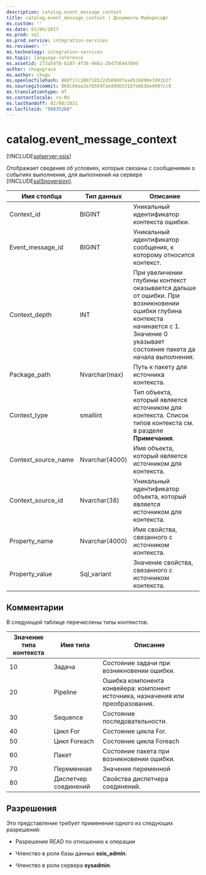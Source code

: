 ```yaml
---
description: catalog.event_message_context
title: catalog.event_message_context | Документы Майкрософт
ms.custom: ''
ms.date: 03/04/2017
ms.prod: sql
ms.prod_service: integration-services
ms.reviewer: ''
ms.technology: integration-services
ms.topic: language-reference
ms.assetid: 273a54f8-b107-4f36-9461-2b475644760d
author: chugugrace
ms.author: chugu
ms.openlocfilehash: 880f17c309718522d589b0fea453d490e7d01b3f
ms.sourcegitcommit: 868c60aa3a76569faedd9b53187e6b3be4997cc9
ms.translationtype: HT
ms.contentlocale: ru-RU
ms.lasthandoff: 02/08/2021
ms.locfileid: "99835268"
---
```

# <a name="catalogevent_message_context"></a>catalog.event_message_context 

[!INCLUDE[sqlserver-ssis](../../includes/applies-to-version/sqlserver-ssis.md)]

  Отображает сведения об условиях, которые связаны с сообщениями о событиях выполнения, для выполнений на сервере [!INCLUDE[ssISnoversion](../../includes/ssisnoversion-md.md)].  
  
|Имя столбца|Тип данных|Описание|  
|-----------------|---------------|-----------------|  
|Context_id|BIGINT|Уникальный идентификатор контекста ошибки.|  
|Event_message_id|BIGINT|Уникальный идентификатор сообщения, к которому относится контекст.|  
|Context_depth|INT|При увеличении глубины контекст оказывается дальше от ошибки. При возникновении ошибки глубина контекста начинается с 1. Значение 0 указывает состояние пакета да начала выполнения.|  
|Package_path|Nvarchar(max)|Путь к пакету для источника контекста.|  
|Context_type|smallint|Тип объекта, который является источником для контекста. Список типов контекста см. в разделе **Примечания**.|  
|Context_source_name|Nvarchar(4000)|Имя объекта, который является источником для контекста.|  
|Context_source_id|Nvarchar(38)|Уникальный идентификатор объекта, который является источником для контекста.|  
|Property_name|Nvarchar(4000)|Имя свойства, связанного с источником контекста.|  
|Property_value|Sql_variant|Значение свойства, связанного с источником контекста.|  
  
## <a name="remarks"></a>Комментарии  
 В следующей таблице перечислены типы контекстов.  
  
|Значение типа контекста|Имя типа|Описание|  
|-|-|-|  
|10|Задача|Состояние задачи при возникновении ошибки.|  
|20|Pipeline|Ошибка компонента конвейера: компонент источника, назначения или преобразования.|  
|30|Sequence|Состояние последовательности.|  
|40|Цикл For|Состояние цикла For.|  
|50|Цикл Foreach|Состояние цикла Foreach|  
|60|Пакет|Состояние пакета при возникновении ошибки.|  
|70|Переменная|Значение переменной|  
|80|Диспетчер соединений|Свойства диспетчера соединений.|  
  
## <a name="permissions"></a>Разрешения  
 Это представление требует применения одного из следующих разрешений:  
  
-   Разрешение READ по отношению к операции  
  
-   Членство в роли базы данных **ssis_admin**.  
  
-   Членство в роли сервера **sysadmin**.  
  
  
